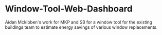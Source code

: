 # Window-Tool-Web-Dashboard
Aidan Mckibben's work for MKP and SB for a window tool for the existing buildings team to estimate energy savings of various window replacements.

